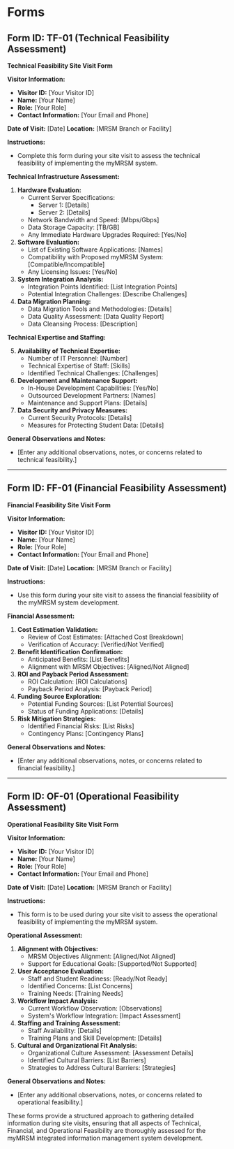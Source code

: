 # Forms

## Form ID: TF-01 (Technical Feasibility Assessment)

**Technical Feasibility Site Visit Form**

**Visitor Information:**

* **Visitor ID:** \[Your Visitor ID]
* **Name:** \[Your Name]
* **Role:** \[Your Role]
* **Contact Information:** \[Your Email and Phone]

**Date of Visit:** \[Date] **Location:** \[MRSM Branch or Facility]

**Instructions:**

* Complete this form during your site visit to assess the technical feasibility of implementing the myMRSM system.

**Technical Infrastructure Assessment:**

1. **Hardware Evaluation:**
   * Current Server Specifications:
     * Server 1: \[Details]
     * Server 2: \[Details]
   * Network Bandwidth and Speed: \[Mbps/Gbps]
   * Data Storage Capacity: \[TB/GB]
   * Any Immediate Hardware Upgrades Required: \[Yes/No]
2. **Software Evaluation:**
   * List of Existing Software Applications: \[Names]
   * Compatibility with Proposed myMRSM System: \[Compatible/Incompatible]
   * Any Licensing Issues: \[Yes/No]
3. **System Integration Analysis:**
   * Integration Points Identified: \[List Integration Points]
   * Potential Integration Challenges: \[Describe Challenges]
4. **Data Migration Planning:**
   * Data Migration Tools and Methodologies: \[Details]
   * Data Quality Assessment: \[Data Quality Report]
   * Data Cleansing Process: \[Description]

**Technical Expertise and Staffing:**

5. **Availability of Technical Expertise:**
   * Number of IT Personnel: \[Number]
   * Technical Expertise of Staff: \[Skills]
   * Identified Technical Challenges: \[Challenges]
6. **Development and Maintenance Support:**
   * In-House Development Capabilities: \[Yes/No]
   * Outsourced Development Partners: \[Names]
   * Maintenance and Support Plans: \[Details]
7. **Data Security and Privacy Measures:**
   * Current Security Protocols: \[Details]
   * Measures for Protecting Student Data: \[Details]

**General Observations and Notes:**

* \[Enter any additional observations, notes, or concerns related to technical feasibility.]

***

## Form ID: FF-01 (Financial Feasibility Assessment)

**Financial Feasibility Site Visit Form**

**Visitor Information:**

* **Visitor ID:** \[Your Visitor ID]
* **Name:** \[Your Name]
* **Role:** \[Your Role]
* **Contact Information:** \[Your Email and Phone]

**Date of Visit:** \[Date] **Location:** \[MRSM Branch or Facility]

**Instructions:**

* Use this form during your site visit to assess the financial feasibility of the myMRSM system development.

**Financial Assessment:**

1. **Cost Estimation Validation:**
   * Review of Cost Estimates: \[Attached Cost Breakdown]
   * Verification of Accuracy: \[Verified/Not Verified]
2. **Benefit Identification Confirmation:**
   * Anticipated Benefits: \[List Benefits]
   * Alignment with MRSM Objectives: \[Aligned/Not Aligned]
3. **ROI and Payback Period Assessment:**
   * ROI Calculation: \[ROI Calculations]
   * Payback Period Analysis: \[Payback Period]
4. **Funding Source Exploration:**
   * Potential Funding Sources: \[List Potential Sources]
   * Status of Funding Applications: \[Details]
5. **Risk Mitigation Strategies:**
   * Identified Financial Risks: \[List Risks]
   * Contingency Plans: \[Contingency Plans]

**General Observations and Notes:**

* \[Enter any additional observations, notes, or concerns related to financial feasibility.]

***

## Form ID: OF-01 (Operational Feasibility Assessment)

**Operational Feasibility Site Visit Form**

**Visitor Information:**

* **Visitor ID:** \[Your Visitor ID]
* **Name:** \[Your Name]
* **Role:** \[Your Role]
* **Contact Information:** \[Your Email and Phone]

**Date of Visit:** \[Date] **Location:** \[MRSM Branch or Facility]

**Instructions:**

* This form is to be used during your site visit to assess the operational feasibility of implementing the myMRSM system.

**Operational Assessment:**

1. **Alignment with Objectives:**
   * MRSM Objectives Alignment: \[Aligned/Not Aligned]
   * Support for Educational Goals: \[Supported/Not Supported]
2. **User Acceptance Evaluation:**
   * Staff and Student Readiness: \[Ready/Not Ready]
   * Identified Concerns: \[List Concerns]
   * Training Needs: \[Training Needs]
3. **Workflow Impact Analysis:**
   * Current Workflow Observation: \[Observations]
   * System's Workflow Integration: \[Impact Assessment]
4. **Staffing and Training Assessment:**
   * Staff Availability: \[Details]
   * Training Plans and Skill Development: \[Details]
5. **Cultural and Organizational Fit Analysis:**
   * Organizational Culture Assessment: \[Assessment Details]
   * Identified Cultural Barriers: \[List Barriers]
   * Strategies to Address Cultural Barriers: \[Strategies]

**General Observations and Notes:**

* \[Enter any additional observations, notes, or concerns related to operational feasibility.]

These forms provide a structured approach to gathering detailed information during site visits, ensuring that all aspects of Technical, Financial, and Operational Feasibility are thoroughly assessed for the myMRSM integrated information management system development.
